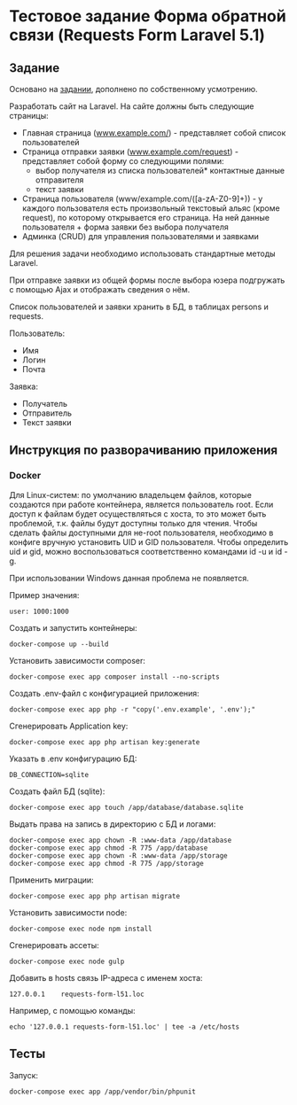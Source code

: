 # Тестовое задание Форма обратной связи (Requests Form Laravel 5.1)

## Задание

Основано на [задании](https://github.com/funkylen/beboss-test-assignments#%D0%B7%D0%B0%D0%B4%D0%B0%D0%BD%D0%B8%D0%B5-3-%D0%BD%D0%B5%D0%BE%D0%B1%D1%8F%D0%B7%D0%B0%D1%82%D0%B5%D0%BB%D1%8C%D0%BD%D0%BE%D0%B5), дополнено по собственному усмотрению.

Разработать сайт на Laravel. На сайте должны быть следующие страницы:
* Главная страница (www.example.com/) - представляет собой список пользователей
* Страница отправки заявки (www.example.com/request) - представляет собой форму со следующими полями:
    * выбор получателя из списка пользователей* контактные данные отправителя
    * текст заявки
* Страница пользователя (www/example.com/([a-zA-Z0-9]+)) - у каждого пользователя есть произвольный текстовый альяс (кроме request), по которому открывается его страница. На ней данные пользователя + форма заявки без выбора получателя
* Админка (CRUD) для управления пользователями и заявками

Для решения задачи необходимо использовать стандартные методы Laravel.

При отправке заявки из общей формы после выбора юзера подгружать с помощью Ajax и отображать сведения о нём.

Список пользователей и заявки хранить в БД, в таблицах persons и requests.

Пользователь:
* Имя
* Логин
* Почта

Заявка:
* Получатель
* Отправитель
* Текст заявки

## Инструкция по разворачиванию приложения
### Docker

Для Linux-систем: по умолчанию владельцем файлов, которые создаются при работе контейнера, является пользователь root. Если доступ к файлам будет осуществляться с хоста, то это может быть проблемой, т.к. файлы будут доступны только для чтения. Чтобы сделать файлы доступными для не-root пользователя, необходимо в конфиге вручную установить UID и GID пользователя. Чтобы определить uid и gid, можно воспользоваться соответственно командами id -u и id -g.

При использовании Windows данная проблема не появляется.

Пример значения:
~~~
user: 1000:1000
~~~

Создать и запустить контейнеры:
~~~
docker-compose up --build
~~~

Установить зависимости composer:
~~~
docker-compose exec app composer install --no-scripts
~~~

Cоздать .env-файл с конфигурацией приложения:
~~~
docker-compose exec app php -r "copy('.env.example', '.env');"
~~~

Сгенерировать Application key:
~~~
docker-compose exec app php artisan key:generate
~~~

Указать в .env конфигурацию БД:
~~~
DB_CONNECTION=sqlite
~~~

Создать файл БД (sqlite):
~~~
docker-compose exec app touch /app/database/database.sqlite
~~~

Выдать права на запись в директорию с БД и логами:
~~~
docker-compose exec app chown -R :www-data /app/database
docker-compose exec app chmod -R 775 /app/database
docker-compose exec app chown -R :www-data /app/storage
docker-compose exec app chmod -R 775 /app/storage
~~~

Применить миграции:
~~~
docker-compose exec app php artisan migrate
~~~

Установить зависимости node:
~~~
docker-compose exec node npm install
~~~

Сгенерировать ассеты:
~~~
docker-compose exec node gulp
~~~

Добавить в hosts связь IP-адреса с именем хоста:
~~~
127.0.0.1    requests-form-l51.loc
~~~

Например, с помощью команды:
~~~
echo '127.0.0.1 requests-form-l51.loc' | tee -a /etc/hosts
~~~

## Тесты

Запуск:
~~~
docker-compose exec app /app/vendor/bin/phpunit
~~~